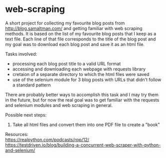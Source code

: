 # web-scraping

A short project for collecting my favourite blog posts from http://blog.samaltman.com/ and getting familiar with web scraping methods.
It is based on the list of my favourite blog posts that I keep as a text file. Each line of that file corresponds to the title of the blog post and my goal was to download each blog post and save it as an html file.

Tasks involved:
* processing each blog post title to a valid URL format
* accessing and downloading each webpage with requests library
* cretaion of a separate directory to which the html files were saved
* use of the selenium module for 3 blog posts with URLs that didn't follow a standard pattern

There are probably better ways to accomplish this task and I may try them in the future, but for now the real goal was to get familiar with the requests and selenium modules and web scraping in general.

Possible next steps:
1. Take all html files and convert them into one PDF file to create a "book"

Resources:  
https://realpython.com/podcasts/rpp/12/  
https://testdriven.io/blog/building-a-concurrent-web-scraper-with-python-and-selenium/
